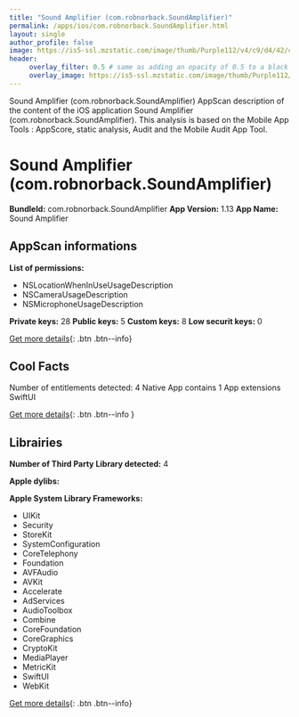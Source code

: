 ```yaml
---
title: "Sound Amplifier (com.robnorback.SoundAmplifier)"
permalink: /apps/ios/com.robnorback.SoundAmplifier.html
layout: single
author_profile: false
image: https://is5-ssl.mzstatic.com/image/thumb/Purple112/v4/c9/d4/42/c9d44218-bc1f-e89b-ab07-b93a120ea4a4/AppIcon-0-1x_U007emarketing-0-7-0-85-220.png/512x512bb.jpg
header: 
     overlay_filter: 0.5 # same as adding an opacity of 0.5 to a black background
     overlay_image: https://is5-ssl.mzstatic.com/image/thumb/Purple112/v4/c9/d4/42/c9d44218-bc1f-e89b-ab07-b93a120ea4a4/AppIcon-0-1x_U007emarketing-0-7-0-85-220.png/512x512bb.jpg
---
```

Sound Amplifier (com.robnorback.SoundAmplifier) AppScan description of the content of the iOS application Sound Amplifier (com.robnorback.SoundAmplifier). This analysis is based on the Mobile App Tools : AppScore, static analysis, Audit and the Mobile Audit App Tool.

# Sound Amplifier (com.robnorback.SoundAmplifier)

**BundleId:** com.robnorback.SoundAmplifier
**App Version:** 1.13
**App Name:** Sound Amplifier


## AppScan informations 

**List of permissions:** 
- NSLocationWhenInUseUsageDescription
- NSCameraUsageDescription
- NSMicrophoneUsageDescription
  
  
**Private keys:** 28
**Public keys:** 5
**Custom keys:** 8
**Low securit keys:** 0
  
[Get more details](/pricing.html){: .btn .btn--info}

## Cool Facts

Number of entitlements detected: 4
Native App
contains 1 App extensions
SwiftUI
  
[Get more details](/pricing.html){: .btn .btn--info }

## Librairies 
**Number of Third Party Library detected:** 4


**Apple dylibs:**


**Apple System Library Frameworks:**
- UIKit
- Security
- StoreKit
- SystemConfiguration
- CoreTelephony
- Foundation
- AVFAudio
- AVKit
- Accelerate
- AdServices
- AudioToolbox
- Combine
- CoreFoundation
- CoreGraphics
- CryptoKit
- MediaPlayer
- MetricKit
- SwiftUI
- WebKit


  
[Get more details](/pricing.html){: .btn .btn--info}

